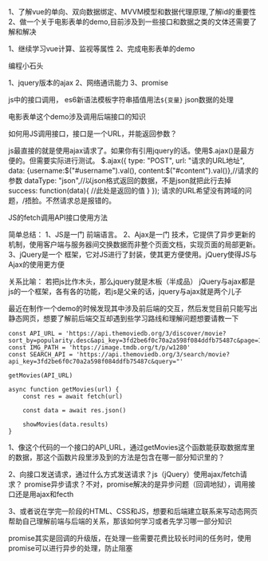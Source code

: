 1、了解vue的单向、双向数据绑定、MVVM模型和数据代理原理,了解id的重要性
2、做一个关于电影表单的demo,目前涉及到一些接口和数据之类的文体还需要了解和解决

1、继续学习vue计算、监视等属性
2、完成电影表单的demo

编程小石头

1、jquery版本的ajax
2、网络通讯能力
3、promise

js中的接口调用，
es6新语法模板字符串插值用法`${变量}`
json数据的处理


电影表单这个demo涉及调用后端接口的知识

如何用JS调用接口，接口是一个URL，并能返回参数？

js最直接的就是使用ajax请求了。如果你有引用jquery的话。使用$.ajax()是最方便的。但需要实际进行测试。
$.ajax({
type: "POST",
url: "请求的URL地址",
data: {username:$("#username").val(), content:$("#content").val()},//请求的参数
dataType: "json",//以json格式返回的数据，不是json就把此行去掉
success: function(data){
//此处是返回的值
}
});
请求的URL希望没有跨域的问题，/捂脸。不然请求总是报错的。

JS的fetch调用API接口使用方法

简单总结：
1、JS是一门 前端语言。
2、Ajax是一门 技术，它提供了异步更新的机制，使用客户端与服务器间交换数据而非整个页面文档，实现页面的局部更新。
3、jQuery是一个 框架，它对JS进行了封装，使其更方便使用。jQuery使得JS与Ajax的使用更方便
 
关系比喻：
若把js比作木头，那么jquery就是木板（半成品）
jQuery与ajax都是js的一个框架，各有各的功能，若js是父亲的话，jquery与ajax就是两个儿子 

最近在制作一个demo的时候发现其中涉及前后端的交互，然后发觉目前只能写出静态网页，想要了解前后端交互却遇到些学习路线和理解问题想要请教一下
```
const API_URL = 'https://api.themoviedb.org/3/discover/movie?sort_by=popularity.desc&api_key=3fd2be6f0c70a2a598f084ddfb75487c&page=1'
const IMG_PATH = 'https://image.tmdb.org/t/p/w1280'
const SEARCH_API = 'https://api.themoviedb.org/3/search/movie?api_key=3fd2be6f0c70a2a598f084ddfb75487c&query="'

getMovies(API_URL)

async function getMovies(url) {
    const res = await fetch(url)
    
    const data = await res.json()

    showMovies(data.results)
}
```
1、像这个代码的一个接口的API_URL，通过getMovies这个函数能获取数据库里的数据，那这个函数片段里涉及到的方法是包含在哪一部分知识里的？

2、向接口发送请求，通过什么方式发送请求？js（jQuery）使用ajax/fetch请求？
promise异步请求？不对，promise解决的是异步问题（回调地狱），调用接口还是用ajax和fecth

3、或者说在学完一阶段的HTML、CSS和JS，想要和后端建立联系来写动态网页帮助自己理解前端与后端的关系，那该如何学习或者先学习哪一部分知识


promise其实是回调的升级版，在处理一些需要花费比较长时间的任务时，使用promise可以进行异步的处理，防止阻塞